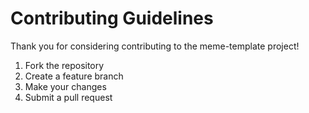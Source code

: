 # Contributing Guidelines

Thank you for considering contributing to the meme-template project!

1. Fork the repository
2. Create a feature branch
3. Make your changes
4. Submit a pull request